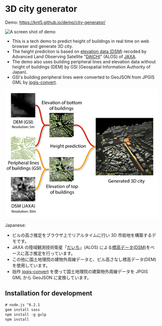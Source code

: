 # 3D city generator

Demo: https://knt5.github.io/demo/city-generator/

![A screen shot of demo](https://knt5.github.io/assets/img/twitter/summary-large-image/city-generator.png)

- This is a tech demo to predict height of buildings in real time on web browser and generate 3D city.
- The height prediction is based on [elevation data (DSM)](http://www.eorc.jaxa.jp/ALOS/aw3d/) recoded by Advanced Land Observing Satellite "[DAICHI](http://global.jaxa.jp/projects/sat/alos/index.html)" (ALOS) of [JAXA](http://www.jaxa.jp/).
- The demo also uses building peripheral lines and elevation data without height of buildings (DEM) by GSI (Geospatial Information Authority of Japan).
- GSI's building peripheral lines were converted to GeoJSON from JPGIS GML by [jpgis-convert](https://github.com/knt5/jpgis-convert).

<img src="assets/img/summary.png" width="600" alt="A summary image of descriptions">

Japanese:

- ビルの高さ推定をブラウザ上でリアルタイムに行い 3D 市街地を構築するデモです。
- JAXA の陸域観測技術衛星「[だいち](http://www.jaxa.jp/projects/sat/alos/index_j.html)」(ALOS) による[標高データ(DSM)](http://www.eorc.jaxa.jp/ALOS/aw3d/)をベースに高さ推定を行っています。
- この他に国土地理院の建物外周線データと、ビル高さなし標高データ(DEM)を使用しています。
- 拙作 [jpgis-convert](https://github.com/knt5/jpgis-convert) を使って国土地理院の建築物外周線データを JPGIS GML から GeoJSON に変換しています。

## Installation for development

```
# node.js ^6.2.1
gem install sass
npm install -g gulp
npm install
```
